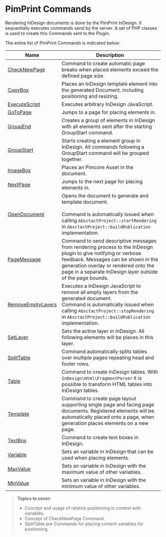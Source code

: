 # PimPrint Commands 
Rendering InDesign documents is done by the PimPrint InDesign. It sequentially executes commands send by the server.
A set of PHP classes is used to create this Commands sent to the Plugin.

The entire list of PimPrint Commands is indicated below:

| Name                                                                                                                                  | Description                                                                                                                                                                                                                                                  |
|---------------------------------------------------------------------------------------------------------------------------------------|--------------------------------------------------------------------------------------------------------------------------------------------------------------------------------------------------------------------------------------------------------------|
| [CheckNewPage](https://github.com/mds-agenturgruppe/pimprint-core-bundle/blob/master/src/InDesign/Command/CheckNewPage.php)           | Command to create automatic page breaks when placed elements exceed the defined page size.                                                                                                                                                                   |
| [CopyBox](https://github.com/mds-agenturgruppe/pimprint-core-bundle/blob/master/src/InDesign/Command/CopyBox.php)                     | Places an InDesign template element into the generated Document, including positioning and resizing.                                                                                                                                                         |
| [ExecuteScript](https://github.com/mds-agenturgruppe/pimprint-core-bundle/blob/master/src/InDesign/Command/ExecuteScript.php)         | Executes arbitrary InDesign JavaScript.                                                                                                                                                                                                                      |
| [GoToPage](https://github.com/mds-agenturgruppe/pimprint-core-bundle/blob/master/src/InDesign/Command/GoToPage.php)                   | Jumps to a page for placing elements in.                                                                                                                                                                                                                     |
| [GroupEnd](https://github.com/mds-agenturgruppe/pimprint-core-bundle/blob/master/src/InDesign/Command/GroupEnd.php)                   | Creates a group of elements in InDesign with all elements sent after the starting GroupStart command.                                                                                                                                                        |
| [GroupStart](https://github.com/mds-agenturgruppe/pimprint-core-bundle/blob/master/src/InDesign/Command/GroupStart.php)               | Starts creating a element group in InDesign. All commands following a GroupStart command will be grouped together.                                                                                                                                           |
| [ImageBox](https://github.com/mds-agenturgruppe/pimprint-core-bundle/blob/master/src/InDesign/Command/ImageBox.php)                   | Places an Pimcore Asset in the document.                                                                                                                                                                                                                     |
| [NextPage](https://github.com/mds-agenturgruppe/pimprint-core-bundle/blob/master/src/InDesign/Command/NextPage.php)                   | Jumps to the next page for placing elements in.                                                                                                                                                                                                              |
| [OpenDocument](https://github.com/mds-agenturgruppe/pimprint-core-bundle/blob/master/src/InDesign/Command/OpenDocument.php)           | Opens the document to generate and template document.<br><br>Command is automatically issued when calling `AbsctactProject::startRendering` in `AbsctactProject::buildPublication` implementation.                                                           |
| [PageMessage](https://github.com/mds-agenturgruppe/pimprint-core-bundle/blob/master/src/InDesign/Command/PageMessage.php)             | Command to send descriptive messages from rendering process to the InDesign plugin to give notifying or verbose feedback. Messages can be shown in the generation overlay or rendered onto the page in a separate InDesign layer outside of the page bounds. |
| [RemoveEmptyLayers](https://github.com/mds-agenturgruppe/pimprint-core-bundle/blob/master/src/InDesign/Command/RemoveEmptyLayers.php) | Executes a InDesign JavaScript to remove all empty layers from the generated document.<br>Command is automatically issued when calling `AbsctactProject::stopRendering` in `AbsctactProject::buildPublication` implementation.                               |
| [SetLayer](https://github.com/mds-agenturgruppe/pimprint-core-bundle/blob/master/src/InDesign/Command/SetLayer.php)                   | Sets the active layer in InDesign. All following elements will be places in this layer.                                                                                                                                                                      |
| [SplitTable](https://github.com/mds-agenturgruppe/pimprint-core-bundle/blob/master/src/InDesign/Command/SplitTable.php)               | Command automatically splits tables over multiple pages repeating head and footer rows.                                                                                                                                                                      |
| [Table](https://github.com/mds-agenturgruppe/pimprint-core-bundle/blob/master/src/InDesign/Command/Table.php)                         | Command to create InDesign tables. With `InDesign\Html\FragmentParser` it is possible to transform HTML tables into InDesign tables.                                                                                                                         |
| [Template](https://github.com/mds-agenturgruppe/pimprint-core-bundle/blob/master/src/InDesign/Command/Template.php)                   | Command to create page layout supporting single page and facing page documents. Registered elements will be automatically placed onto a page, when generation places elements on a new page.                                                                 |
| [TextBox](https://github.com/mds-agenturgruppe/pimprint-core-bundle/blob/master/src/InDesign/Command/TextBox.php)                     | Command to create text boxes in InDesign.                                                                                                                                                                                                                    |
| [Variable](https://github.com/mds-agenturgruppe/pimprint-core-bundle/blob/master/src/InDesign/Command/Variable.php)                   | Sets an variable in InDesign that can be used when placing elements.                                                                                                                                                                                         |
| [MaxValue](https://github.com/mds-agenturgruppe/pimprint-core-bundle/blob/master/src/InDesign/Command/Variables/MaxValue.php)         | Sets an variable in InDesign with the maximum value of other variables.                                                                                                                                                                                      |
| [MinValue](https://github.com/mds-agenturgruppe/pimprint-core-bundle/blob/master/src/InDesign/Command/Variables/MinValue.php)         | Sets an variable in InDesign with the minimum value of other variables.                                                                                                                                                                                      |
 
> __Topics to cover:__ 
> * Concept and usage of relative positioning in context with variables.
> * Concept of CheckNewPage Command.
> * SplitTable pre Commands for placing content variables for positioning.
